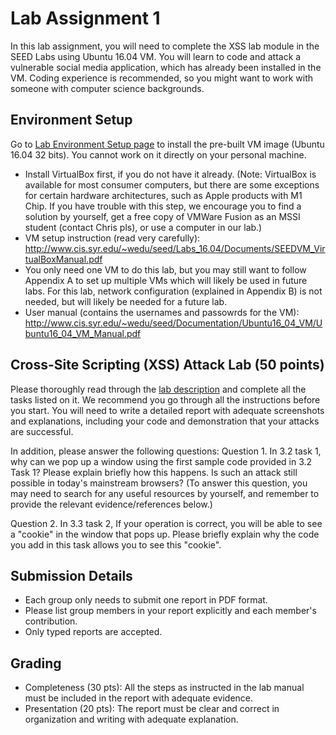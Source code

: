 # Lab Assignment 1

In this lab assignment, you will need to complete the XSS lab module in the SEED Labs using Ubuntu 16.04 VM. You will learn to code and attack a vulnerable social media application, which has already been installed in the VM. Coding experience is recommended, so you might want to work with someone with computer science backgrounds. 


## Environment Setup

Go to [Lab Environment Setup page](https://seedsecuritylabs.org/lab_env.html) to install the pre-built VM image (Ubuntu 16.04 32 bits). You cannot work on it directly on your personal machine.  
- Install VirtualBox first, if you do not have it already. (Note: VirtualBox is available for most consumer computers, but there are some exceptions for certain hardware architectures, such as Apple products with M1 Chip. If you have trouble with this step, we encourage you to find a solution by yourself, get a free copy of VMWare Fusion as an MSSI student (contact Chris pls), or use a computer in our lab.)
- VM setup instruction (read very carefully): http://www.cis.syr.edu/~wedu/seed/Labs_16.04/Documents/SEEDVM_VirtualBoxManual.pdf
- You only need one VM to do this lab, but you may still want to follow Appendix A to set up multiple VMs which will likely be used in future labs. For this lab, network configuration (explained in Appendix B) is not needed, but will likely be needed for a future lab.
- User manual (contains the usernames and passowrds for the VM): http://www.cis.syr.edu/~wedu/seed/Documentation/Ubuntu16_04_VM/Ubuntu16_04_VM_Manual.pdf

## Cross-Site Scripting (XSS) Attack Lab (50 points)

Please thoroughly read through the [lab description](https://seedsecuritylabs.org/Labs_16.04/PDF/Web_XSS_Elgg_new.pdf) and complete all the tasks listed on it. We recommend you go through all the instructions before you start. You will need to write a detailed report with adequate screenshots and explanations, including your code and demonstration that your attacks are successful.

In addition, please answer the following questions:
Question 1. In 3.2 task 1, why can we pop up a window using the first sample code provided in 3.2 Task 1? Please explain briefly how this happens. Is such an attack still possible in today's mainstream browsers? (To answer this question, you may need to search for any useful resources by yourself, and remember to provide the relevant evidence/references below.)

Question 2. In 3.3 task 2, If your operation is correct, you will be able to see a "cookie" in the window that pops up. Please briefly explain why the code you add in this task allows you to see this "cookie".


## Submission Details

- Each group only needs to submit one report in PDF format.
- Please list group members in your report explicitly and each member's contribution.
- Only typed reports are accepted.

## Grading

- Completeness (30 pts): All the steps as instructed in the lab manual must be included in the report with adequate evidence.
- Presentation (20 pts): The report must be clear and correct in organization and writing with adequate explanation.
